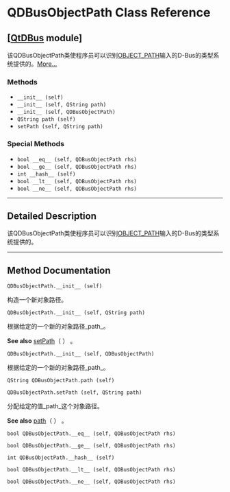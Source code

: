 # QDBusObjectPath Class Reference

## [[QtDBus](index.htm) module]

该QDBusObjectPath类使程序员可以识别[OBJECT_PATH](index.htm#object-paths)输入的D-Bus的类型系统提供的。[More...](#details)

### Methods

*   `__init__ (self)`
*   `__init__ (self, QString path)`
*   `__init__ (self, QDBusObjectPath)`
*   `QString path (self)`
*   `setPath (self, QString path)`

### Special Methods

*   `bool __eq__ (self, QDBusObjectPath rhs)`
*   `bool __ge__ (self, QDBusObjectPath rhs)`
*   `int __hash__ (self)`
*   `bool __lt__ (self, QDBusObjectPath rhs)`
*   `bool __ne__ (self, QDBusObjectPath rhs)`

* * *

## Detailed Description

该QDBusObjectPath类使程序员可以识别[OBJECT_PATH](index.htm#object-paths)输入的D-Bus的类型系统提供的。

* * *

## Method Documentation

```
QDBusObjectPath.__init__ (self)
```

构造一个新对象路径。

```
QDBusObjectPath.__init__ (self, QString path)
```

根据给定的一个新的对象路径_path_。

**See also** [setPath](qdbusobjectpath.html#setPath)（ ） 。

```
QDBusObjectPath.__init__ (self, QDBusObjectPath)
```

根据给定的一个新的对象路径_path_。

```
QString QDBusObjectPath.path (self)
```

```
QDBusObjectPath.setPath (self, QString path)
```

分配给定的值_path_这个对象路径。

**See also** [path](qdbusobjectpath.html#pathx)（ ） 。

```
bool QDBusObjectPath.__eq__ (self, QDBusObjectPath rhs)
```

```
bool QDBusObjectPath.__ge__ (self, QDBusObjectPath rhs)
```

```
int QDBusObjectPath.__hash__ (self)
```

```
bool QDBusObjectPath.__lt__ (self, QDBusObjectPath rhs)
```

```
bool QDBusObjectPath.__ne__ (self, QDBusObjectPath rhs)
```
